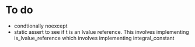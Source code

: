 # To do

- condtionally noexcept
- static assert to see if t is an lvalue reference. This involves implementing is_lvalue_reference which involves implementing integral_constant

